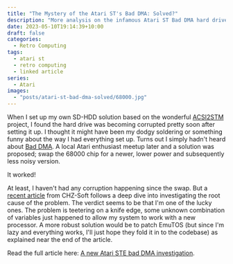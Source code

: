 ```yaml
---
title: "The Mystery of the Atari ST's Bad DMA: Solved?"
description: "More analysis on the infamous Atari ST Bad DMA hard drive problem"
date: 2023-05-10T19:14:39+10:00
draft: false
categories:
  - Retro Computing
tags:
  - atari st
  - retro computing
  - linked article
series:
  - Atari
images:
  - "posts/atari-st-bad-dma-solved/68000.jpg"
---
```


When I set up my own SD-HDD solution based on the wonderful [ACSI2STM](https://github.com/retro16/acsi2stm) project, I found the hard drive was becoming corrupted pretty soon after setting it up. I thought it might have been my dodgy soldering or something funny about the way I had everything set up. Turns out I simply hadn't heard about [Bad DMA](https://exxosforum.co.uk/articles/DMA.html). A local Atari enthusiast meetup later and a solution was proposed; swap the 68000 chip for a newer, lower power and subsequently less noisy version.

It worked!

<!--more-->

At least, I haven't had any corruption happening since the swap. But a [recent article](https://www.chzsoft.de/site/hardware/new-atari-ste-bad-dma-investigation/) from CHZ-Soft follows a deep dive into investigating the root cause of the problem. The verdict seems to be that I'm one of the lucky ones. The problem is teetering on a knife edge, some unknown combination of variables just happened to allow my system to work with a new processor. A more robust solution would be to patch EmuTOS (but since I'm lazy and everything works, I'll just hope they fold it in to the codebase) as explained near the end of the article.

Read the full article here: [A new Atari STE bad DMA investigation](https://www.chzsoft.de/site/hardware/new-atari-ste-bad-dma-investigation/).